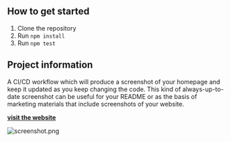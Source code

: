 
  ## How to get started

  1. Clone the repository
  2. Run `npm install`
  3. Run `npm test`

  ## Project information

  A CI/CD workflow which will produce a screenshot of your homepage and keep it updated as you keep changing the code. This kind of always-up-to-date screenshot can be useful for your README or as the basis of marketing materials that include screenshots of your website.


  __[visit the website](https://euphonious-meerkat-72321b.netlify.app)__


  ![screenshot.png](https://github.com/saiicodes/screenshot-pipeline/blob/main/screenshot.png)
  
